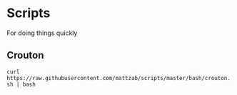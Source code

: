 # Scripts
For doing things quickly

## Crouton
```curl https://raw.githubusercontent.com/mattzab/scripts/master/bash/crouton.sh | bash```
